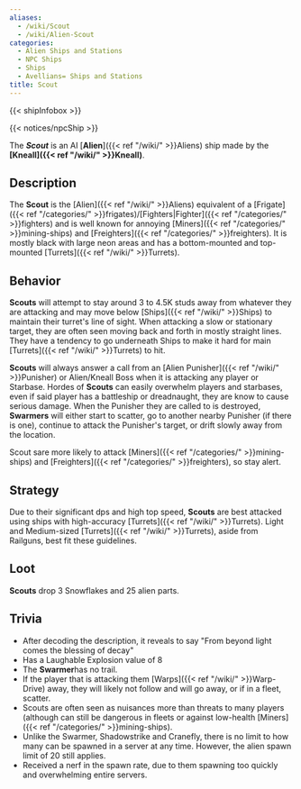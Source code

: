 ```yaml
---
aliases:
  - /wiki/Scout
  - /wiki/Alien-Scout
categories:
  - Alien Ships and Stations
  - NPC Ships
  - Ships
  - Avellians= Ships and Stations
title: Scout
---
```


{{< shipInfobox >}}

{{< notices/npcShip >}}

The **_Scout_** is an AI [**Alien**]({{< ref "/wiki/" >}}Aliens) ship made by the **[Kneall]({{< ref "/wiki/" >}}Kneall)**.

## Description

The **Scout** is the [Alien]({{< ref "/wiki/" >}}Aliens) equivalent of a [Frigate]({{< ref "/categories/" >}}frigates)/[Fighters|Fighter]({{< ref "/categories/" >}}fighters) and is well known for annoying [Miners]({{< ref "/categories/" >}}mining-ships) and [Freighters]({{< ref "/categories/" >}}freighters). It is mostly black with large neon areas and has a bottom-mounted and top-mounted [Turrets]({{< ref "/wiki/" >}}Turrets).

## Behavior

**Scouts** will attempt to stay around 3 to 4.5K studs away from whatever they are attacking and may move below [Ships]({{< ref "/wiki/" >}}Ships) to maintain their turret's line of sight. When attacking a slow or stationary target, they are often seen moving back and forth in mostly straight lines. They have a tendency to go underneath Ships to make it hard for main [Turrets]({{< ref "/wiki/" >}}Turrets) to hit.

**Scouts** will always answer a call from an [Alien Punisher]({{< ref "/wiki/" >}}Punisher) or Alien/Kneall Boss when it is attacking any player or Starbase. Hordes of **Scouts** can easily overwhelm players and starbases, even if said player has a battleship or dreadnaught, they are know to cause serious damage. When the Punisher they are called to is destroyed, **Swarmers** will either start to scatter, go to another nearby Punisher (if there is one), continue to attack the Punisher's target, or drift slowly away from the location.

Scout sare more likely to attack [Miners]({{< ref "/categories/" >}}mining-ships) and [Freighters]({{< ref "/categories/" >}}freighters), so stay alert.

## Strategy

Due to their significant dps and high top speed, **Scouts** are best attacked using ships with high-accuracy [Turrets]({{< ref "/wiki/" >}}Turrets). Light and Medium-sized [Turrets]({{< ref "/wiki/" >}}Turrets), aside from Railguns, best fit these guidelines.

## Loot

**Scouts** drop 3 Snowflakes and 25 alien parts.

## Trivia

- After decoding the description, it reveals to say "From beyond light comes the blessing of decay"
- Has a Laughable Explosion value of 8
- The **Swarmer**has no trail.
- If the player that is attacking them [Warps]({{< ref "/wiki/" >}}Warp-Drive) away, they will likely not follow and will go away, or if in a fleet, scatter.
- Scouts are often seen as nuisances more than threats to many players (although can still be dangerous in fleets or against low-health [Miners]({{< ref "/categories/" >}}mining-ships).
- Unlike the Swarmer, Shadowstrike and Cranefly, there is no limit to how many can be spawned in a server at any time. However, the alien spawn limit of 20 still applies.
- Received a nerf in the spawn rate, due to them spawning too quickly and overwhelming entire servers.
